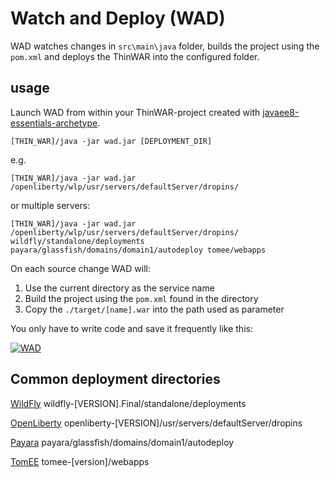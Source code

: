 # Watch and Deploy (WAD)

WAD watches changes in `src\main\java` folder, builds the project using the `pom.xml` and deploys the ThinWAR into the configured folder.

## usage

Launch WAD from within your ThinWAR-project created with [javaee8-essentials-archetype](http://www.adam-bien.com/roller/abien/entry/java_ee_8_essentials_archetype).

`[THIN_WAR]/java -jar wad.jar [DEPLOYMENT_DIR]`

e.g.

`[THIN_WAR]/java -jar wad.jar /openliberty/wlp/usr/servers/defaultServer/dropins/`

or multiple servers:

`[THIN_WAR]/java -jar wad.jar /openliberty/wlp/usr/servers/defaultServer/dropins/ wildfly/standalone/deployments payara/glassfish/domains/domain1/autodeploy tomee/webapps`

On each source change WAD will:

1. Use the current directory as the service name
2. Build the project using the `pom.xml` found in the directory
3. Copy the `./target/[name].war` into the path used as parameter

You only have to write code and save it frequently like this:

[![ WAD](https://i.ytimg.com/vi/_c8ZkSSpdWI/mqdefault.jpg)](https://www.youtube.com/embed/_c8ZkSSpdWI?rel=0)

## Common deployment directories

[WildFly](http://wildfly.org)
wildfly-[VERSION].Final/standalone/deployments

[OpenLiberty](https://openliberty.io)
openliberty-[VERSION]/usr/servers/defaultServer/dropins

[Payara](https://www.payara.fish)
payara/glassfish/domains/domain1/autodeploy

[TomEE](http://tomee.apache.org)
tomee-[version]/webapps

